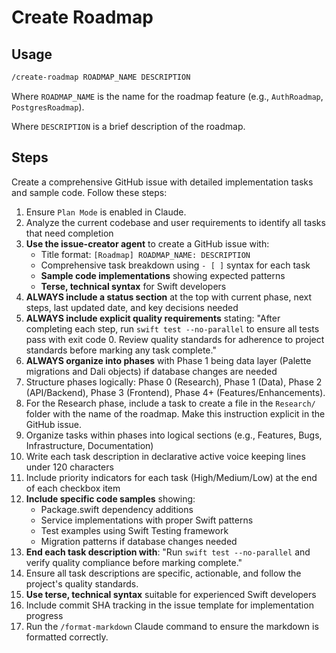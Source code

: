 # Create Roadmap

## Usage

```txt
/create-roadmap ROADMAP_NAME DESCRIPTION
```

Where `ROADMAP_NAME` is the name for the roadmap feature (e.g., `AuthRoadmap`, `PostgresRoadmap`).

Where `DESCRIPTION` is a brief description of the roadmap.

## Steps

Create a comprehensive GitHub issue with detailed implementation tasks and sample code. Follow these steps:

1. Ensure `Plan Mode` is enabled in Claude.
2. Analyze the current codebase and user requirements to identify all tasks that need completion
3. **Use the issue-creator agent** to create a GitHub issue with:
   - Title format: `[Roadmap] ROADMAP_NAME: DESCRIPTION`
   - Comprehensive task breakdown using `- [ ]` syntax for each task
   - **Sample code implementations** showing expected patterns
   - **Terse, technical syntax** for Swift developers
4. **ALWAYS include a status section** at the top with current phase, next steps,
   last updated date, and key decisions needed
5. **ALWAYS include explicit quality requirements** stating: "After completing
   each step, run `swift test --no-parallel` to ensure all tests pass with exit code 0. Review
   quality standards for adherence to project standards before marking any task complete."
6. **ALWAYS organize into phases** with Phase 1 being data layer (Palette migrations
   and Dali objects) if database changes are needed
7. Structure phases logically: Phase 0 (Research), Phase 1 (Data), Phase 2 (API/Backend), Phase 3 (Frontend),
   Phase 4+ (Features/Enhancements).
8. For the Research phase, include a task to create a file in the `Research/` folder with the name of the roadmap.
   Make this instruction explicit in the GitHub issue.
9. Organize tasks within phases into logical sections (e.g., Features, Bugs, Infrastructure, Documentation)
10. Write each task description in declarative active voice keeping lines under 120 characters
11. Include priority indicators for each task (High/Medium/Low) at the end of each checkbox item
12. **Include specific code samples** showing:
    - Package.swift dependency additions
    - Service implementations with proper Swift patterns
    - Test examples using Swift Testing framework
    - Migration patterns if database changes needed
13. **End each task description with**: "Run `swift test --no-parallel` and verify quality compliance before marking
    complete."
14. Ensure all task descriptions are specific, actionable, and follow the project's quality standards.
15. **Use terse, technical syntax** suitable for experienced Swift developers
16. Include commit SHA tracking in the issue template for implementation progress
17. Run the `/format-markdown` Claude command to ensure the markdown is formatted correctly.
